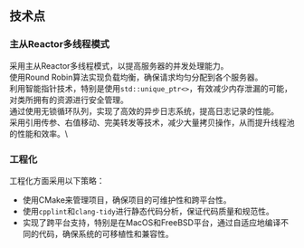 ## 技术点
### 主从Reactor多线程模式
采用主从Reactor多线程模式，以提高服务器的并发处理能力。 \
使用Round Robin算法实现负载均衡，确保请求均匀分配到各个服务器。\
利用智能指针技术，特别是使用`std::unique_ptr<>`，有效减少内存泄漏的可能，对类所拥有的资源进行安全管理。\
通过使用无锁循环队列，实现了高效的异步日志系统，提高日志记录的性能。\
采用引用传参、右值移动、完美转发等技术，减少大量拷贝操作，从而提升线程池的性能和效率。\
### 工程化
工程化方面采用以下策略：
- 使用CMake来管理项目，确保项目的可维护性和跨平台性。
- 使用`cpplint`和`clang-tidy`进行静态代码分析，保证代码质量和规范性。
- 实现了跨平台支持，特别是在MacOS和FreeBSD平台，通过自适应地编译不同的代码，确保系统的可移植性和兼容性。

